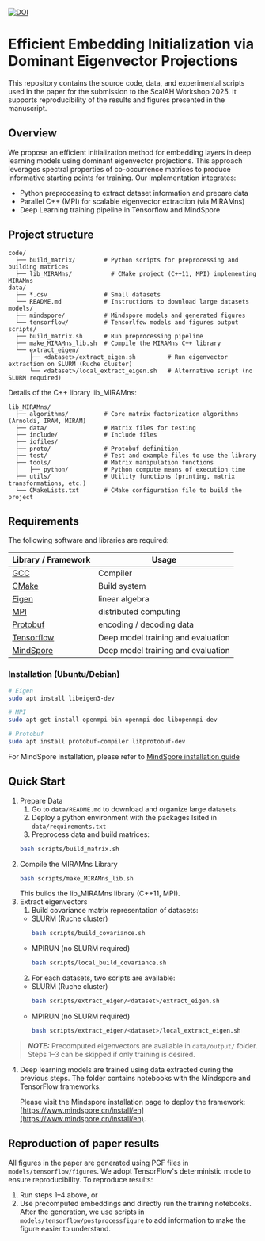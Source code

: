 [![DOI](https://zenodo.org/badge/DOI/10.5281/zenodo.16781371.svg)](https://doi.org/10.5281/zenodo.16781371)

# Efficient Embedding Initialization via Dominant Eigenvector Projections

This repository contains the source code, data, and experimental scripts used in the paper for the submission to the ScalAH Workshop 2025. It supports reproducibility of the results and figures presented in the manuscript.

## Overview

We propose an efficient initialization method for embedding layers in deep learning models using dominant eigenvector projections. This approach leverages spectral properties of co-occurrence matrices to produce informative starting points for training. Our implementation integrates:
 - Python preprocessing to extract dataset information and prepare data
 -  Parallel C++ (MPI) for scalable eigenvector extraction (via MIRAMns)
 - Deep Learning training pipeline in Tensorflow and MindSpore

## Project structure

```
code/
  ├── build_matrix/        # Python scripts for preprocessing and building matrices
  ├── lib_MIRAMns/           # CMake project (C++11, MPI) implementing MIRAMns
data/
  ├── *.csv                # Small datasets
  └── README.md            # Instructions to download large datasets
models/
  ├── mindspore/           # Mindspore models and generated figures
  └── tensorflow/          # Tensorlfow models and figures output
scripts/
  ├── build_matrix.sh      # Run preprocessing pipeline
  ├── make_MIRAMns_lib.sh  # Compile the MIRAMns C++ library
  └── extract_eigen/
      ├── <dataset>/extract_eigen.sh         # Run eigenvector extraction on SLURM (Ruche cluster)
      └── <dataset>/local_extract_eigen.sh   # Alternative script (no SLURM required)
```


Details of the C++ library lib_MIRAMns:
```
lib_MIRAMns/
  ├── algorithms/          # Core matrix factorization algorithms (Arnoldi, IRAM, MIRAM)
  ├── data/                # Matrix files for testing
  ├── include/             # Include files
  ├── iofiles/
  ├── proto/               # Protobuf definition
  ├── test/                # Test and example files to use the library
  ├── tools/               # Matrix manipulation functions
  │   ├── python/          # Python compute means of execution time
  ├── utils/               # Utility functions (printing, matrix transformations, etc.)
  └── CMakeLists.txt       # CMake configuration file to build the project
```

## Requirements

The following software and libraries are required:

| Library / Framework | Usage |
| --- | --- |
| [GCC](https://gcc.gnu.org/gcc-11/) | Compiler |
| [CMake](https://cmake.org/) | Build system |
| [Eigen](https://eigen.tuxfamily.org/) | linear algebra |
| [MPI](https://www.open-mpi.org/) | distributed computing |
| [Protobuf](https://protobuf.dev/) | encoding / decoding data |
| [Tensorflow](https://www.tensorflow.org/) | Deep model training and evaluation |
| [MindSpore](https://www.mindspore.cn/) | Deep model training and evaluation |

### Installation (Ubuntu/Debian)

```bash
# Eigen
sudo apt install libeigen3-dev

# MPI
sudo apt-get install openmpi-bin openmpi-doc libopenmpi-dev

# Protobuf
sudo apt install protobuf-compiler libprotobuf-dev
```

For MindSpore installation, please refer to [MindSpore installation guide](https://www.mindspore.cn/install/en) 

## Quick Start


1. Prepare Data
    1. Go to ```data/README.md``` to download and organize large datasets.
    2. Deploy a python environment with the packages lsited in ```data/requirements.txt```
    3. Preprocess data and build matrices:
    ```bash
    bash scripts/build_matrix.sh
    ```
2. Compile the MIRAMns Library
    ```bash
    bash scripts/make_MIRAMns_lib.sh
    ```
    This builds the lib_MIRAMns library (C++11, MPI).
3. Extract eigenvectors
    1. Build covariance matrix representation of datasets:
      - SLURM (Ruche cluster)
        ```bash
        bash scripts/build_covariance.sh
        ```
      - MPIRUN (no SLURM required)
        ```bash
        bash scripts/local_build_covariance.sh
        ```
    2. For each datasets, two scripts are available:
      - SLURM (Ruche cluster)
        ```bash
        bash scripts/extract_eigen/<dataset>/extract_eigen.sh
        ```
      - MPIRUN (no SLURM required)
        ```bash
        bash scripts/extract_eigen/<dataset>/local_extract_eigen.sh
        ```
> **_NOTE:_**  Precomputed eigenvectors are available in ```data/output/``` folder. Steps 1–3 can be skipped if only training is desired.

4. Deep learning models are trained using data extracted during the previous steps. 
    The folder contains notebooks with the Mindspore and TensorFlow frameworks.
    
    Please visit the Mindspore installation page to deploy the framework: [https://www.mindspore.cn/install/en](https://www.mindspore.cn/install/en).

## Reproduction of paper results

All figures in the paper are generated using PGF files in ```models/tensorflow/figures```. We adopt TensorFlow's deterministic mode to ensure reproducibility. To reproduce results:
  1. Run steps 1–4 above, or
  2. Use precomputed embeddings and directly run the training notebooks.
After the generation, we use scripts in ```models/tensorflow/postprocessfigure``` to add information to make the figure easier to understand. 